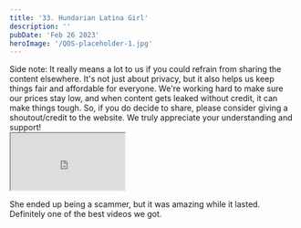 ```yaml
---
title: '33. Hundarian Latina Girl'
description: ''
pubDate: 'Feb 26 2023'
heroImage: '/QOS-placeholder-1.jpg'
---
```

<div class="video_paragraph_header"> Side note: It really means a lot to us if you could refrain from sharing the content elsewhere. It's not just about privacy, but it also helps us keep things fair and affordable for everyone. We're working hard to make sure our prices stay low, and when content gets leaked without credit, it can make things tough. So, if you do decide to share, please consider giving a shoutout/credit to the website. We truly appreciate your understanding and support!</div>

<iframe src="https://drive.google.com/file/d/1YlRgkIpyWcyec71YO_co-mwzCQDBNqY6/preview" width="200" height="100" allow="autoplay" allowfullscreen="allowfullscreen"></iframe>

She ended up being a scammer, but it was amazing while it lasted. Definitely one of the best videos we got.
<br>
<br>
<!---<a class="read_more" href="https://drive.google.com/file/d/1YlRgkIpyWcyec71YO_co-mwzCQDBNqY6/view?usp=sharing">Download</a>--->
